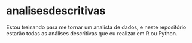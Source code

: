 # analisesdescritivas
Estou treinando para me tornar um analista de dados, e neste repositório estarão todas as análises descritivas que eu realizar em R ou Python. 
